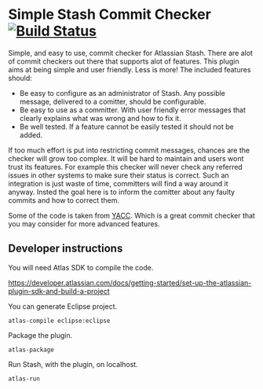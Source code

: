 # Simple Stash Commit Checker [![Build Status](https://travis-ci.org/tomasbjerre/simple-stash-commit-checker.svg?branch=master)](https://travis-ci.org/tomasbjerre/simple-stash-commit-checker)
Simple, and easy to use, commit checker for Atlassian Stash. There are alot of commit checkers out there that supports alot of features. This plugin aims at being simple and user friendly. Less is more! The included features should:

* Be easy to configure as an administrator of Stash. Any possible message, delivered to a comitter, should be configurable.
* Be easy to use as a committer. With user friendly error messages that clearly explains what was wrong and how to fix it.
* Be well tested. If a feature cannot be easily tested it should not be added.

If too much effort is put into restricting commit messages, chances are the checker will grow too complex. It will be hard to maintain and users wont trust its features. For example this checker will never check any referred issues in other systems to make sure their status is correct. Such an integration is just waste of time, committers will find a way around it anyway. Insted the goal here is to inform the comitter about any faulty commits and how to correct them.

Some of the code is taken from [YACC](https://github.com/sford/yet-another-commit-checker). Which is a great commit checker that you may consider for more advanced features.

## Developer instructions
You will need Atlas SDK to compile the code.

https://developer.atlassian.com/docs/getting-started/set-up-the-atlassian-plugin-sdk-and-build-a-project

You can generate Eclipse project.
```
atlas-compile eclipse:eclipse
```

Package the plugin.
```
atlas-package
```

Run Stash, with the plugin, on localhost.
```
atlas-run
```

